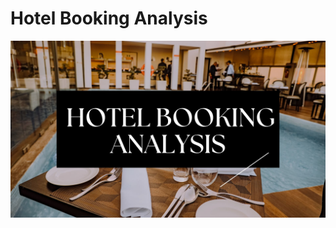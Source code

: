 # Hotel Booking Analysis
![Hotel-image](https://github.com/shrushtijadhav/Hotel-Booking-Analysis/blob/main/hotel%20BOOKING%20ANALYSIS.jpg)
